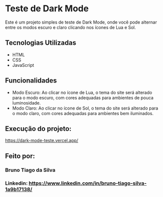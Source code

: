 # Teste de Dark Mode

Este é um projeto simples de teste de Dark Mode, onde você pode alternar entre os modos escuro e claro clicando nos ícones de Lua e Sol.

## Tecnologias Utilizadas

- HTML
- CSS
- JavaScript

## Funcionalidades

- Modo Escuro: Ao clicar no ícone de Lua, o tema do site será alterado para o modo escuro, com cores adequadas para ambientes de pouca luminosidade.
- Modo Claro: Ao clicar no ícone de Sol, o tema do site será alterado para o modo claro, com cores adequadas para ambientes bem iluminados.

## Execução do projeto:

https://dark-mode-teste.vercel.app/

## Feito por:

### Bruno Tiago da Silva

### Linkedin: https://www.linkedin.com/in/bruno-tiago-silva-1a9b17138/
